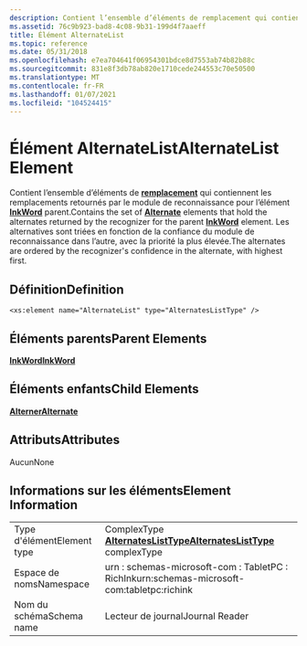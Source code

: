 ```yaml
---
description: Contient l’ensemble d’éléments de remplacement qui contiennent les remplacements retournés par le module de reconnaissance pour l’élément InkWord parent. Les alternatives sont triées en fonction de la confiance du module de reconnaissance dans l’autre, avec la priorité la plus élevée.
ms.assetid: 76c9b923-bad8-4c08-9b31-199d4f7aaeff
title: Élément AlternateList
ms.topic: reference
ms.date: 05/31/2018
ms.openlocfilehash: e7ea704641f06954301bdce8d7553ab74b82b88c
ms.sourcegitcommit: 831e8f3db78ab820e1710cede244553c70e50500
ms.translationtype: MT
ms.contentlocale: fr-FR
ms.lasthandoff: 01/07/2021
ms.locfileid: "104524415"
---
```

# <a name="alternatelist-element"></a><span data-ttu-id="7e8c5-104">Élément AlternateList</span><span class="sxs-lookup"><span data-stu-id="7e8c5-104">AlternateList Element</span></span>

<span data-ttu-id="7e8c5-105">Contient l’ensemble d’éléments de [**remplacement**](alternate-element.md) qui contiennent les remplacements retournés par le module de reconnaissance pour l’élément [**InkWord**](inkword-element.md) parent.</span><span class="sxs-lookup"><span data-stu-id="7e8c5-105">Contains the set of [**Alternate**](alternate-element.md) elements that hold the alternates returned by the recognizer for the parent [**InkWord**](inkword-element.md) element.</span></span> <span data-ttu-id="7e8c5-106">Les alternatives sont triées en fonction de la confiance du module de reconnaissance dans l’autre, avec la priorité la plus élevée.</span><span class="sxs-lookup"><span data-stu-id="7e8c5-106">The alternates are ordered by the recognizer's confidence in the alternate, with highest first.</span></span>

## <a name="definition"></a><span data-ttu-id="7e8c5-107">Définition</span><span class="sxs-lookup"><span data-stu-id="7e8c5-107">Definition</span></span>

``` syntax
<xs:element name="AlternateList" type="AlternatesListType" />
```

## <a name="parent-elements"></a><span data-ttu-id="7e8c5-108">Éléments parents</span><span class="sxs-lookup"><span data-stu-id="7e8c5-108">Parent Elements</span></span>

[<span data-ttu-id="7e8c5-109">**InkWord**</span><span class="sxs-lookup"><span data-stu-id="7e8c5-109">**InkWord**</span></span>](inkword-element.md)

## <a name="child-elements"></a><span data-ttu-id="7e8c5-110">Éléments enfants</span><span class="sxs-lookup"><span data-stu-id="7e8c5-110">Child Elements</span></span>

[<span data-ttu-id="7e8c5-111">**Alterner**</span><span class="sxs-lookup"><span data-stu-id="7e8c5-111">**Alternate**</span></span>](alternate-element.md)

## <a name="attributes"></a><span data-ttu-id="7e8c5-112">Attributs</span><span class="sxs-lookup"><span data-stu-id="7e8c5-112">Attributes</span></span>

<span data-ttu-id="7e8c5-113">Aucun</span><span class="sxs-lookup"><span data-stu-id="7e8c5-113">None</span></span>

## <a name="element-information"></a><span data-ttu-id="7e8c5-114">Informations sur les éléments</span><span class="sxs-lookup"><span data-stu-id="7e8c5-114">Element Information</span></span>



|              |                                                                           |
|--------------|---------------------------------------------------------------------------|
| <span data-ttu-id="7e8c5-115">Type d'élément</span><span class="sxs-lookup"><span data-stu-id="7e8c5-115">Element type</span></span> | <span data-ttu-id="7e8c5-116">ComplexType [**AlternatesListType**](alternateslisttype-complex-type.md)</span><span class="sxs-lookup"><span data-stu-id="7e8c5-116">[**AlternatesListType**](alternateslisttype-complex-type.md) complexType</span></span> |
| <span data-ttu-id="7e8c5-117">Espace de noms</span><span class="sxs-lookup"><span data-stu-id="7e8c5-117">Namespace</span></span>    | <span data-ttu-id="7e8c5-118">urn : schemas-microsoft-com : TabletPC : RichInk</span><span class="sxs-lookup"><span data-stu-id="7e8c5-118">urn:schemas-microsoft-com:tabletpc:richink</span></span>                                |
| <span data-ttu-id="7e8c5-119">Nom du schéma</span><span class="sxs-lookup"><span data-stu-id="7e8c5-119">Schema name</span></span>  | <span data-ttu-id="7e8c5-120">Lecteur de journal</span><span class="sxs-lookup"><span data-stu-id="7e8c5-120">Journal Reader</span></span>                                                            |



 

 

 




